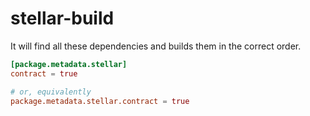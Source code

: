 # stellar-build

It will find all these dependencies and builds them in the correct order.


```toml
[package.metadata.stellar]  
contract = true

# or, equivalently
package.metadata.stellar.contract = true
```


